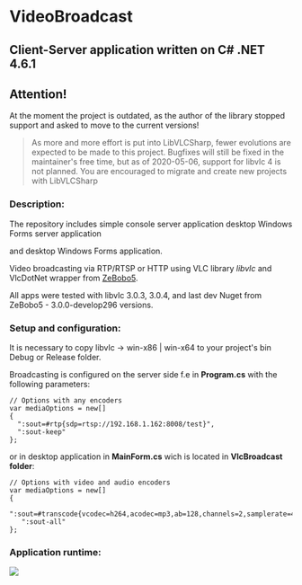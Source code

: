 # VideoBroadcast 
## Client-Server application written on C# .NET 4.6.1

## Attention!
At the moment the project is outdated, as the author of the library stopped support and asked to move to the current versions!
> As more and more effort is put into LibVLCSharp, fewer evolutions are expected to be made to this project.
> Bugfixes will still be fixed in the maintainer's free time, but as of 2020-05-06, support for libvlc 4 is not planned. You are encouraged to migrate and create new projects with LibVLCSharp

### Description:

The repository includes simple console server application desktop Windows Forms server application 

and desktop Windows Forms application.

Video broadcasting via RTP/RTSP or HTTP using VLC library *libvlc* and VlcDotNet wrapper
from [ZeBobo5](https://github.com/ZeBobo5/Vlc.DotNet).

All apps were tested with libvlc 3.0.3, 3.0.4, and last dev Nuget from ZeBobo5 - 3.0.0-develop296 versions.

### Setup and configuration:

It is necessary to copy libvlc -> win-x86 | win-x64 to your project's bin Debug or Release folder.

Broadcasting is configured on the server side f.e in **Program.cs** with the following parameters:

```
// Options with any encoders
var mediaOptions = new[]
{
  ":sout=#rtp{sdp=rtsp://192.168.1.162:8008/test}",
  ":sout-keep"
};
```

or in desktop application in **MainForm.cs** wich is located in **VlcBroadcast folder**:

```
// Options with video and audio encoders
var mediaOptions = new[]
{
  ":sout=#transcode{vcodec=h264,acodec=mp3,ab=128,channels=2,samplerate=44100}:http{mux=ffmpeg{mux=flv},dst=:8080/}",
   ":sout-all"
};
```

### Application runtime:

![](https://habrastorage.org/webt/ky/ws/63/kyws63umuabcf1bmpfptecllhxw.png)

